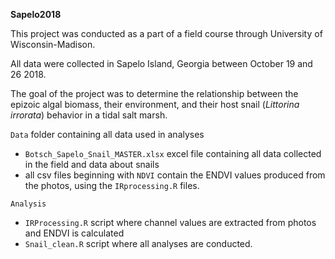 **Sapelo2018**

This project was conducted as a part of a field course through University of Wisconsin-Madison.

All data were collected in Sapelo Island, Georgia between October 19 and 26 2018.

The goal of the project was to determine the relationship between the epizoic algal biomass, their environment, and their host snail (*Littorina irrorata*) behavior in a tidal salt marsh.


`Data` folder containing all data used in analyses
 * `Botsch_Sapelo_Snail_MASTER.xlsx` excel file containing all data collected in the field and data about snails 	
 *  all csv files beginning with `NDVI` contain the ENDVI values produced from the photos, using the `IRprocessing.R` files.
 
 
 `Analysis` 
 * 	`IRProcessing.R` script where channel values are extracted from photos and ENDVI is calculated	
 *  `Snail_clean.R` script where all analyses are conducted.
